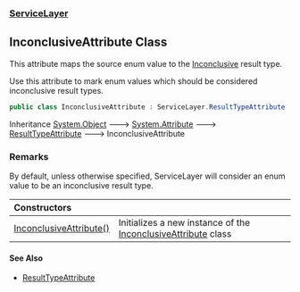 ### [ServiceLayer](ServiceLayer.md 'ServiceLayer')
## InconclusiveAttribute Class
This attribute maps the source enum value to the [Inconclusive](ServiceLayer_ResultType.md#ServiceLayer_ResultType_Inconclusive 'ServiceLayer.ResultType.Inconclusive') result type.



Use this attribute to mark enum values which should be considered inconclusive result types.
```csharp
public class InconclusiveAttribute : ServiceLayer.ResultTypeAttribute
```

Inheritance [System.Object](https://docs.microsoft.com/en-us/dotnet/api/System.Object 'System.Object') &#129106; [System.Attribute](https://docs.microsoft.com/en-us/dotnet/api/System.Attribute 'System.Attribute') &#129106; [ResultTypeAttribute](ServiceLayer_ResultTypeAttribute.md 'ServiceLayer.ResultTypeAttribute') &#129106; InconclusiveAttribute  
### Remarks
By default, unless otherwise specified, ServiceLayer will consider an enum value to be an inconclusive result type.

| Constructors | |
| :--- | :--- |
| [InconclusiveAttribute()](ServiceLayer_InconclusiveAttribute_InconclusiveAttribute().md 'ServiceLayer.InconclusiveAttribute.InconclusiveAttribute()') | Initializes a new instance of the [InconclusiveAttribute](ServiceLayer_InconclusiveAttribute.md 'ServiceLayer.InconclusiveAttribute') class<br/> |
#### See Also
- [ResultTypeAttribute](ServiceLayer_ResultTypeAttribute.md 'ServiceLayer.ResultTypeAttribute')
